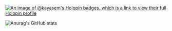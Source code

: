 

[![An image of @kayasem's Holopin badges, which is a link to view their full Holopin profile](https://holopin.me/kayasem)](https://holopin.io/@kayasem)

![Anurag's GitHub stats](https://github-readme-stats.vercel.app/api?username=Kaya-Sem&show_icons=true&theme=radical)
